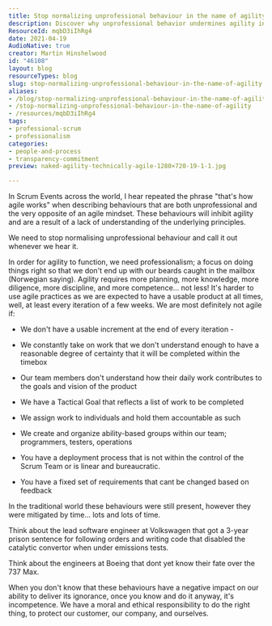```yaml
---
title: Stop normalizing unprofessional behaviour in the name of agility
description: Discover why unprofessional behavior undermines agility in Scrum. Learn to uphold professionalism for true agile success and better team dynamics.
ResourceId: mqbD3iIhRg4
date: 2021-04-19
AudioNative: true
creator: Martin Hinshelwood
id: "46108"
layout: blog
resourceTypes: blog
slug: stop-normalizing-unprofessional-behaviour-in-the-name-of-agility
aliases:
- /blog/stop-normalizing-unprofessional-behaviour-in-the-name-of-agility
- /stop-normalizing-unprofessional-behaviour-in-the-name-of-agility
- /resources/mqbD3iIhRg4
tags:
- professional-scrum
- professionalism
categories:
- people-and-process
- transparency-commitment
preview: naked-agility-technically-agile-1280×720-19-1-1.jpg

---
```

In Scrum Events across the world, I hear repeated the phrase "that's how agile works" when describing behaviours that are both unprofessional and the very opposite of an agile mindset. These behaviours will inhibit agility and are a result of a lack of understanding of the underlying principles.

We need to stop normalising unprofessional behaviour and call it out whenever we hear it.

In order for agility to function, we need professionalism; a focus on doing things right so that we don't end up with our beards caught in the mailbox (Norwegian saying). Agility requires more planning, more knowledge, more diligence, more discipline, and more competence... not less! It's harder to use agile practices as we are expected to have a usable product at all times, well, at least every iteration of a few weeks. We are most definitely not agile if:

- We don't have a usable increment at the end of every iteration -

- We constantly take on work that we don't understand enough to have a reasonable degree of certainty that it will be completed within the timebox

- Our team members don't understand how their daily work contributes to the goals and vision of the product

- We have a Tactical Goal that reflects a list of work to be completed

- We assign work to individuals and hold them accountable as such

- We create and organize ability-based groups within our team; programmers, testers, operations

- You have a deployment process that is not within the control of the Scrum Team or is linear and bureaucratic.

- You have a fixed set of requirements that cant be changed based on feedback

In the traditional world these behaviours were still present, however they were mitigated by time... lots and lots of time.

Think about the lead software engineer at Volkswagen that got a 3-year prison sentence for following orders and writing code that disabled the catalytic convertor when under emissions tests.

Think about the engineers at Boeing that dont yet know their fate over the 737 Max.

When you don't know that these behaviours have a negative impact on our ability to deliver its ignorance, once you know and do it anyway, it's incompetence. We have a moral and ethical responsibility to do the right thing, to protect our customer, our company, and ourselves.
